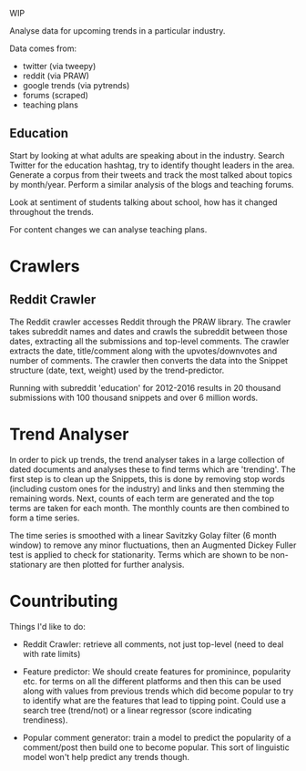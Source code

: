 WIP


Analyse data for upcoming trends in a particular industry.

Data comes from:
- twitter (via tweepy)
- reddit (via PRAW)
- google trends (via pytrends)
- forums (scraped)
- teaching plans

## Education
Start by looking at what adults are speaking about in the industry. Search Twitter for the education hashtag, try to identify thought leaders in the area. Generate a corpus from their tweets and track the most talked about topics by month/year. Perform a similar analysis of the blogs and teaching forums.

Look at sentiment of students talking about school, how has it changed throughout the trends.

For content changes we can analyse teaching plans.


# Crawlers

## Reddit Crawler
The Reddit crawler accesses Reddit through the PRAW library. The crawler takes subreddit names and dates and crawls the subreddit between those dates, extracting all the submissions and top-level comments. The crawler extracts the date, title/comment along with the upvotes/downvotes and number of comments. The crawler then converts the data into the Snippet structure (date, text, weight) used by the trend-predictor.

Running with subreddit 'education' for 2012-2016 results in 20 thousand submissions with 100 thousand snippets and over 6 million words.

# Trend Analyser

In order to pick up trends, the trend analyser takes in a large collection of dated documents and analyses these to find terms which are 'trending'. The first step is to clean up the Snippets, this is done by removing stop words (including custom ones for the industry) and links and then stemming the remaining words. Next, counts of each term are generated and the top terms are taken for each month. The monthly counts are then combined to form a time series. 

The time series is smoothed with a linear Savitzky Golay filter (6 month window) to remove any minor fluctuations, then an Augmented Dickey Fuller test is applied to check for stationarity. Terms which are shown to be non-stationary are then plotted for further analysis.

# Countributing

Things I'd like to do:
- Reddit Crawler: retrieve all comments, not just top-level (need to deal with rate limits)

- Feature predictor: We should create features for prominince, popularity etc. for terms on all the different platforms and then this can be used along with values from previous trends which did become popular to try to identify what are the features that lead to tipping point. Could use a search tree (trend/not) or a linear regressor (score indicating trendiness).

- Popular comment generator: train a model to predict the popularity of a comment/post then build one to become popular. This sort of linguistic model won't help predict any trends though.
